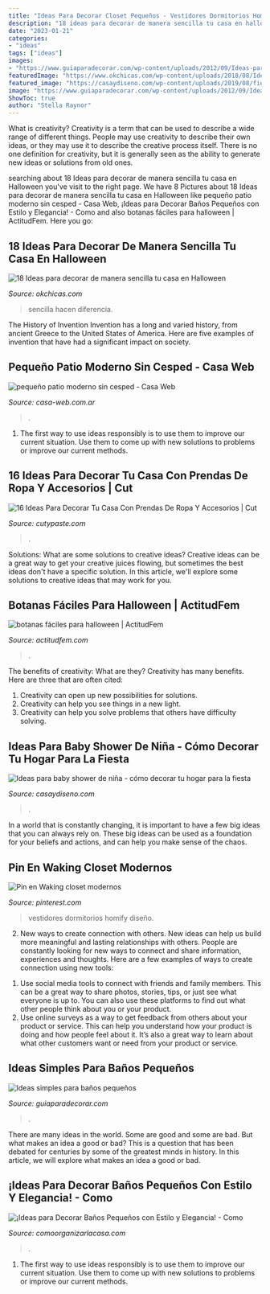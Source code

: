```yaml
---
title: "Ideas Para Decorar Closet Pequeños - Vestidores Dormitorios Homify Diseño"
description: "18 ideas para decorar de manera sencilla tu casa en halloween"
date: "2023-01-21"
categories:
- "ideas"
tags: ["ideas"]
images:
- "https://www.guiaparadecorar.com/wp-content/uploads/2012/09/Ideas-para-cuartos-de-bano-pequenos-01.jpg"
featuredImage: "https://www.okchicas.com/wp-content/uploads/2018/08/Ideas-para-halloween-2.jpg"
featured_image: "https://casaydiseno.com/wp-content/uploads/2019/08/fiesta-bebe-720x480.jpg"
image: "https://www.guiaparadecorar.com/wp-content/uploads/2012/09/Ideas-para-cuartos-de-bano-pequenos-01.jpg"
ShowToc: true
author: "Stella Raynor"
---
```



What is creativity?
Creativity is a term that can be used to describe a wide range of different things. People may use creativity to describe their own ideas, or they may use it to describe the creative process itself. There is no one definition for creativity, but it is generally seen as the ability to generate new ideas or solutions from old ones.

	

		
searching about 18 Ideas para decorar de manera sencilla tu casa en Halloween you've visit to the right page. We have 8 Pictures about 18 Ideas para decorar de manera sencilla tu casa en Halloween like pequeño patio moderno sin cesped - Casa Web, ¡Ideas para Decorar Baños Pequeños con Estilo y Elegancia! - Como and also botanas fáciles para halloween | ActitudFem. Here you go:
		
    
## 18 Ideas Para Decorar De Manera Sencilla Tu Casa En Halloween

<img loading=lazy src="https://www.okchicas.com/wp-content/uploads/2018/08/Ideas-para-halloween-2.jpg" onerror="this.onerror=null;this.src='https://tse3.mm.bing.net/th?id=OIP.Zl6SUp08u70la6F2PVxLfQHaHa&amp;pid=15.1';" alt="18 Ideas para decorar de manera sencilla tu casa en Halloween">

_Source: okchicas.com_

>sencilla hacen diferencia. 

	

The History of Invention
Invention has a long and varied history, from ancient Greece to the United States of America. Here are five examples of invention that have had a significant impact on society.

    
## Pequeño Patio Moderno Sin Cesped - Casa Web

<img loading=lazy src="https://casa-web.com.ar/wp-content/uploads/2020/05/pequeño-patio-moderno-sin-cesped-394x600.jpg" onerror="this.onerror=null;this.src='https://tse1.mm.bing.net/th?id=OIP.hyziwTHrudyXAFHmipVGywAAAA&amp;pid=15.1';" alt="pequeño patio moderno sin cesped - Casa Web">

_Source: casa-web.com.ar_

>. 

	

1. The first way to use ideas responsibly is to use them to improve our current situation. Use them to come up with new solutions to problems or improve our current methods. 

    
## 16 Ideas Para Decorar Tu Casa Con Prendas De Ropa Y Accesorios | Cut

<img loading=lazy src="http://www.cutypaste.com/wp-content/uploads/2016/12/b6.jpg" onerror="this.onerror=null;this.src='https://tse4.mm.bing.net/th?id=OIP.ZM-yY3TQDxHafy2KvAQTPwHaLH&amp;pid=15.1';" alt="16 Ideas Para Decorar Tu Casa Con Prendas De Ropa Y Accesorios | Cut">

_Source: cutypaste.com_

>. 

	

Solutions: What are some solutions to creative ideas?
Creative ideas can be a great way to get your creative juices flowing, but sometimes the best ideas don't have a specific solution. In this article, we'll explore some solutions to creative ideas that may work for you.

    
## Botanas Fáciles Para Halloween | ActitudFem

<img loading=lazy src="https://cdn2.actitudfem.com/media/files/styles/gallerie_carousel/public/images/2014/10/botanashalloween1.jpg" onerror="this.onerror=null;this.src='https://tse2.mm.bing.net/th?id=OIP.bOGmKm5yTHwOvaRgII5KggHaFj&amp;pid=15.1';" alt="botanas fáciles para halloween | ActitudFem">

_Source: actitudfem.com_

>. 

	

The benefits of creativity: What are they?
Creativity has many benefits. Here are three that are often cited: 
1) Creativity can open up new possibilities for solutions. 
2) Creativity can help you see things in a new light. 
3) Creativity can help you solve problems that others have difficulty solving.

    
## Ideas Para Baby Shower De Niña - Cómo Decorar Tu Hogar Para La Fiesta

<img loading=lazy src="https://casaydiseno.com/wp-content/uploads/2019/08/fiesta-bebe-720x480.jpg" onerror="this.onerror=null;this.src='https://tse3.mm.bing.net/th?id=OIP.suaQCQ2PfzOADqu6VNPjEwHaE8&amp;pid=15.1';" alt="Ideas para baby shower de niña - cómo decorar tu hogar para la fiesta">

_Source: casaydiseno.com_

>. 

	

In a world that is constantly changing, it is important to have a few big ideas that you can always rely on. These big ideas can be used as a foundation for your beliefs and actions, and can help you make sense of the chaos.

    
## Pin En Waking Closet Modernos

<img loading=lazy src="https://i.pinimg.com/736x/98/7b/4f/987b4f94895db60ebbde4dea1b313711.jpg" onerror="this.onerror=null;this.src='https://tse4.mm.bing.net/th?id=OIP.x7lwAfrDB4wndz9s6hH2gAHaLH&amp;pid=15.1';" alt="Pin en Waking closet modernos">

_Source: pinterest.com_

>vestidores dormitorios homify diseño. 

	

2. New ways to create connection with others.
New ideas can help us build more meaningful and lasting relationships with others. People are constantly looking for new ways to connect and share information, experiences and thoughts. Here are a few examples of ways to create connection using new tools: 
1) Use social media tools to connect with friends and family members. This can be a great way to share photos, stories, tips, or just see what everyone is up to. You can also use these platforms to find out what other people think about you or your product. 
2) Use online surveys as a way to get feedback from others about your product or service. This can help you understand how your product is doing and how people feel about it. It’s also a great way to learn about what other customers want or need from your product or service.

    
## Ideas Simples Para Baños Pequeños

<img loading=lazy src="https://www.guiaparadecorar.com/wp-content/uploads/2012/09/Ideas-para-cuartos-de-bano-pequenos-01.jpg" onerror="this.onerror=null;this.src='https://tse1.mm.bing.net/th?id=OIP.19hMIHf6Lg-vQdennmRbkgAAAA&amp;pid=15.1';" alt="Ideas simples para baños pequeños">

_Source: guiaparadecorar.com_

>. 

	

There are many ideas in the world. Some are good and some are bad. But what makes an idea a good or bad? This is a question that has been debated for centuries by some of the greatest minds in history. In this article, we will explore what makes an idea a good or bad.

    
## ¡Ideas Para Decorar Baños Pequeños Con Estilo Y Elegancia! - Como

<img loading=lazy src="https://comoorganizarlacasa.com/wp-content/uploads/2017/09/ideas-para-decorar-banos-pequenos-20.jpg" onerror="this.onerror=null;this.src='https://tse1.mm.bing.net/th?id=OIP.fBkikGEbQ3UhegyiCWGXjQHaLV&amp;pid=15.1';" alt="¡Ideas para Decorar Baños Pequeños con Estilo y Elegancia! - Como">

_Source: comoorganizarlacasa.com_

>. 

	

1. The first way to use ideas responsibly is to use them to improve our current situation. Use them to come up with new solutions to problems or improve our current methods. 

